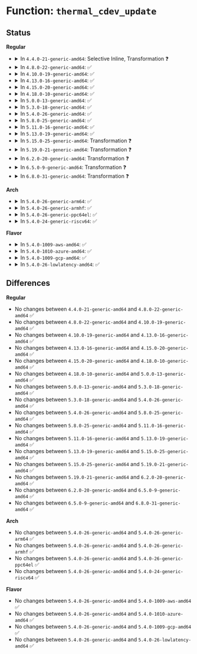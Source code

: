 # Function: <code>thermal_cdev_update</code>

## Status
<b>Regular</b>
<ul>
<li>
<details>
<summary>In <code>4.4.0-21-generic-amd64</code>: Selective Inline, Transformation ❓</summary>

```c
void thermal_cdev_update(struct thermal_cooling_device * cdev)
```

```json
{
  "name": "thermal_cdev_update",
  "collision_type": "Unique Global",
  "inline_type": "Selective",
  "funcs": [
    {
      "addr": 18446744071585681136,
      "name": "thermal_cdev_update",
      "external": true,
      "loc": "drivers/thermal/thermal_core.c:1617",
      "file": "drivers/thermal/thermal_core.c",
      "inline": "not declared, inlined",
      "caller_inline": [
        "drivers/thermal/thermal_core.c:power_actor_set_power"
      ],
      "caller_func": [
        "drivers/thermal/thermal_core.c:power_actor_set_power",
        "drivers/thermal/fair_share.c:fair_share_throttle",
        "drivers/thermal/gov_bang_bang.c:bang_bang_control",
        "drivers/thermal/step_wise.c:step_wise_throttle",
        "drivers/thermal/power_allocator.c:power_allocator_throttle"
      ]
    }
  ],
  "symbols": [
    {
      "addr": 18446744071585681136,
      "name": "thermal_cdev_update.part.20",
      "section": ".text",
      "bind": "STB_LOCAL",
      "size": 344
    },
    {
      "addr": 18446744071585681488,
      "name": "thermal_cdev_update",
      "section": ".text",
      "bind": "STB_GLOBAL",
      "size": 26
    }
  ]
}
```
</details>
</li>
<li>
<details>
<summary>In <code>4.8.0-22-generic-amd64</code>: ✅</summary>

```c
void thermal_cdev_update(struct thermal_cooling_device * cdev)
```

```json
{
  "name": "thermal_cdev_update",
  "collision_type": "Unique Global",
  "inline_type": "No",
  "funcs": [
    {
      "addr": 18446744071586073616,
      "name": "thermal_cdev_update",
      "external": true,
      "loc": "drivers/thermal/thermal_core.c:1623",
      "file": "drivers/thermal/thermal_core.c",
      "inline": "seen, unknown",
      "caller_inline": [],
      "caller_func": [
        "drivers/thermal/thermal_core.c:power_actor_set_power",
        "drivers/thermal/fair_share.c:fair_share_throttle",
        "drivers/thermal/gov_bang_bang.c:bang_bang_control",
        "drivers/thermal/step_wise.c:step_wise_throttle",
        "drivers/thermal/power_allocator.c:power_allocator_throttle"
      ]
    }
  ],
  "symbols": [
    {
      "addr": 18446744071586073616,
      "name": "thermal_cdev_update",
      "section": ".text",
      "bind": "STB_GLOBAL",
      "size": 359
    }
  ]
}
```
</details>
</li>
<li>
<details>
<summary>In <code>4.10.0-19-generic-amd64</code>: ✅</summary>

```c
void thermal_cdev_update(struct thermal_cooling_device * cdev)
```

```json
{
  "name": "thermal_cdev_update",
  "collision_type": "Unique Global",
  "inline_type": "No",
  "funcs": [
    {
      "addr": 18446744071586291456,
      "name": "thermal_cdev_update",
      "external": true,
      "loc": "drivers/thermal/thermal_helpers.c:169",
      "file": "drivers/thermal/thermal_helpers.c",
      "inline": "seen, unknown",
      "caller_inline": [],
      "caller_func": [
        "drivers/thermal/thermal_core.c:power_actor_set_power",
        "drivers/thermal/fair_share.c:fair_share_throttle",
        "drivers/thermal/gov_bang_bang.c:bang_bang_control",
        "drivers/thermal/step_wise.c:step_wise_throttle",
        "drivers/thermal/power_allocator.c:power_allocator_throttle"
      ]
    }
  ],
  "symbols": [
    {
      "addr": 18446744071586291456,
      "name": "thermal_cdev_update",
      "section": ".text",
      "bind": "STB_GLOBAL",
      "size": 359
    }
  ]
}
```
</details>
</li>
<li>
<details>
<summary>In <code>4.13.0-16-generic-amd64</code>: ✅</summary>

```c
void thermal_cdev_update(struct thermal_cooling_device * cdev)
```

```json
{
  "name": "thermal_cdev_update",
  "collision_type": "Unique Global",
  "inline_type": "No",
  "funcs": [
    {
      "addr": 18446744071586390448,
      "name": "thermal_cdev_update",
      "external": true,
      "loc": "drivers/thermal/thermal_helpers.c:169",
      "file": "drivers/thermal/thermal_helpers.c",
      "inline": "seen, unknown",
      "caller_inline": [],
      "caller_func": [
        "drivers/thermal/thermal_core.c:power_actor_set_power",
        "drivers/thermal/fair_share.c:fair_share_throttle",
        "drivers/thermal/gov_bang_bang.c:bang_bang_control",
        "drivers/thermal/step_wise.c:step_wise_throttle",
        "drivers/thermal/power_allocator.c:power_allocator_throttle"
      ]
    }
  ],
  "symbols": [
    {
      "addr": 18446744071586390448,
      "name": "thermal_cdev_update",
      "section": ".text",
      "bind": "STB_GLOBAL",
      "size": 358
    }
  ]
}
```
</details>
</li>
<li>
<details>
<summary>In <code>4.15.0-20-generic-amd64</code>: ✅</summary>

```c
void thermal_cdev_update(struct thermal_cooling_device * cdev)
```

```json
{
  "name": "thermal_cdev_update",
  "collision_type": "Unique Global",
  "inline_type": "No",
  "funcs": [
    {
      "addr": 18446744071586853632,
      "name": "thermal_cdev_update",
      "external": true,
      "loc": "drivers/thermal/thermal_helpers.c:169",
      "file": "drivers/thermal/thermal_helpers.c",
      "inline": "seen, unknown",
      "caller_inline": [],
      "caller_func": [
        "drivers/thermal/thermal_core.c:power_actor_set_power",
        "drivers/thermal/fair_share.c:fair_share_throttle",
        "drivers/thermal/gov_bang_bang.c:bang_bang_control",
        "drivers/thermal/step_wise.c:step_wise_throttle",
        "drivers/thermal/power_allocator.c:power_allocator_throttle"
      ]
    }
  ],
  "symbols": [
    {
      "addr": 18446744071586853632,
      "name": "thermal_cdev_update",
      "section": ".text",
      "bind": "STB_GLOBAL",
      "size": 367
    }
  ]
}
```
</details>
</li>
<li>
<details>
<summary>In <code>4.18.0-10-generic-amd64</code>: ✅</summary>

```c
void thermal_cdev_update(struct thermal_cooling_device * cdev)
```

```json
{
  "name": "thermal_cdev_update",
  "collision_type": "Unique Global",
  "inline_type": "No",
  "funcs": [
    {
      "addr": 18446744071587147696,
      "name": "thermal_cdev_update",
      "external": true,
      "loc": "drivers/thermal/thermal_helpers.c:166",
      "file": "drivers/thermal/thermal_helpers.c",
      "inline": "seen, unknown",
      "caller_inline": [],
      "caller_func": [
        "drivers/thermal/thermal_core.c:power_actor_set_power",
        "drivers/thermal/fair_share.c:fair_share_throttle",
        "drivers/thermal/gov_bang_bang.c:bang_bang_control",
        "drivers/thermal/step_wise.c:step_wise_throttle",
        "drivers/thermal/power_allocator.c:power_allocator_throttle"
      ]
    }
  ],
  "symbols": [
    {
      "addr": 18446744071587147696,
      "name": "thermal_cdev_update",
      "section": ".text",
      "bind": "STB_GLOBAL",
      "size": 392
    }
  ]
}
```
</details>
</li>
<li>
<details>
<summary>In <code>5.0.0-13-generic-amd64</code>: ✅</summary>

```c
void thermal_cdev_update(struct thermal_cooling_device * cdev)
```

```json
{
  "name": "thermal_cdev_update",
  "collision_type": "Unique Global",
  "inline_type": "No",
  "funcs": [
    {
      "addr": 18446744071587327632,
      "name": "thermal_cdev_update",
      "external": true,
      "loc": "drivers/thermal/thermal_helpers.c:166",
      "file": "drivers/thermal/thermal_helpers.c",
      "inline": "seen, unknown",
      "caller_inline": [],
      "caller_func": [
        "drivers/thermal/thermal_core.c:power_actor_set_power",
        "drivers/thermal/fair_share.c:fair_share_throttle",
        "drivers/thermal/gov_bang_bang.c:bang_bang_control",
        "drivers/thermal/step_wise.c:step_wise_throttle",
        "drivers/thermal/power_allocator.c:power_allocator_throttle"
      ]
    }
  ],
  "symbols": [
    {
      "addr": 18446744071587327632,
      "name": "thermal_cdev_update",
      "section": ".text",
      "bind": "STB_GLOBAL",
      "size": 392
    }
  ]
}
```
</details>
</li>
<li>
<details>
<summary>In <code>5.3.0-18-generic-amd64</code>: ✅</summary>

```c
void thermal_cdev_update(struct thermal_cooling_device * cdev)
```

```json
{
  "name": "thermal_cdev_update",
  "collision_type": "Unique Global",
  "inline_type": "No",
  "funcs": [
    {
      "addr": 18446744071587598480,
      "name": "thermal_cdev_update",
      "external": true,
      "loc": "drivers/thermal/thermal_helpers.c:166",
      "file": "drivers/thermal/thermal_helpers.c",
      "inline": "seen, unknown",
      "caller_inline": [],
      "caller_func": [
        "drivers/thermal/thermal_core.c:power_actor_set_power",
        "drivers/thermal/fair_share.c:fair_share_throttle",
        "drivers/thermal/gov_bang_bang.c:bang_bang_control",
        "drivers/thermal/step_wise.c:step_wise_throttle",
        "drivers/thermal/power_allocator.c:power_allocator_throttle"
      ]
    }
  ],
  "symbols": [
    {
      "addr": 18446744071587598480,
      "name": "thermal_cdev_update",
      "section": ".text",
      "bind": "STB_GLOBAL",
      "size": 392
    }
  ]
}
```
</details>
</li>
<li>
<details>
<summary>In <code>5.4.0-26-generic-amd64</code>: ✅</summary>

```c
void thermal_cdev_update(struct thermal_cooling_device * cdev)
```

```json
{
  "name": "thermal_cdev_update",
  "collision_type": "Unique Global",
  "inline_type": "No",
  "funcs": [
    {
      "addr": 18446744071587801920,
      "name": "thermal_cdev_update",
      "external": true,
      "loc": "drivers/thermal/thermal_helpers.c:166",
      "file": "drivers/thermal/thermal_helpers.c",
      "inline": "seen, unknown",
      "caller_inline": [],
      "caller_func": [
        "drivers/thermal/thermal_core.c:power_actor_set_power",
        "drivers/thermal/fair_share.c:fair_share_throttle",
        "drivers/thermal/gov_bang_bang.c:bang_bang_control",
        "drivers/thermal/step_wise.c:step_wise_throttle",
        "drivers/thermal/power_allocator.c:power_allocator_throttle"
      ]
    }
  ],
  "symbols": [
    {
      "addr": 18446744071587801920,
      "name": "thermal_cdev_update",
      "section": ".text",
      "bind": "STB_GLOBAL",
      "size": 392
    }
  ]
}
```
</details>
</li>
<li>
<details>
<summary>In <code>5.8.0-25-generic-amd64</code>: ✅</summary>

```c
void thermal_cdev_update(struct thermal_cooling_device * cdev)
```

```json
{
  "name": "thermal_cdev_update",
  "collision_type": "Unique Global",
  "inline_type": "No",
  "funcs": [
    {
      "addr": 18446744071588647920,
      "name": "thermal_cdev_update",
      "external": true,
      "loc": "drivers/thermal/thermal_helpers.c:178",
      "file": "drivers/thermal/thermal_helpers.c",
      "inline": "seen, unknown",
      "caller_inline": [],
      "caller_func": [
        "drivers/thermal/thermal_core.c:power_actor_set_power",
        "drivers/thermal/gov_fair_share.c:fair_share_throttle",
        "drivers/thermal/gov_bang_bang.c:bang_bang_control",
        "drivers/thermal/gov_step_wise.c:step_wise_throttle",
        "drivers/thermal/gov_power_allocator.c:allow_maximum_power"
      ]
    }
  ],
  "symbols": [
    {
      "addr": 18446744071588647920,
      "name": "thermal_cdev_update",
      "section": ".text",
      "bind": "STB_GLOBAL",
      "size": 392
    }
  ]
}
```
</details>
</li>
<li>
<details>
<summary>In <code>5.11.0-16-generic-amd64</code>: ✅</summary>

```c
void thermal_cdev_update(struct thermal_cooling_device * cdev)
```

```json
{
  "name": "thermal_cdev_update",
  "collision_type": "Unique Global",
  "inline_type": "No",
  "funcs": [
    {
      "addr": 18446744071588670096,
      "name": "thermal_cdev_update",
      "external": true,
      "loc": "drivers/thermal/thermal_helpers.c:188",
      "file": "drivers/thermal/thermal_helpers.c",
      "inline": "seen, unknown",
      "caller_inline": [],
      "caller_func": [
        "drivers/thermal/gov_fair_share.c:fair_share_throttle",
        "drivers/thermal/gov_bang_bang.c:bang_bang_control",
        "drivers/thermal/gov_step_wise.c:step_wise_throttle",
        "drivers/thermal/gov_power_allocator.c:allow_maximum_power",
        "drivers/thermal/gov_power_allocator.c:allocate_power"
      ]
    }
  ],
  "symbols": [
    {
      "addr": 18446744071588670096,
      "name": "thermal_cdev_update",
      "section": ".text",
      "bind": "STB_GLOBAL",
      "size": 411
    }
  ]
}
```
</details>
</li>
<li>
<details>
<summary>In <code>5.13.0-19-generic-amd64</code>: ✅</summary>

```c
void thermal_cdev_update(struct thermal_cooling_device * cdev)
```

```json
{
  "name": "thermal_cdev_update",
  "collision_type": "Unique Global",
  "inline_type": "No",
  "funcs": [
    {
      "addr": 18446744071588553408,
      "name": "thermal_cdev_update",
      "external": true,
      "loc": "drivers/thermal/thermal_helpers.c:222",
      "file": "drivers/thermal/thermal_helpers.c",
      "inline": "seen, unknown",
      "caller_inline": [],
      "caller_func": [
        "drivers/thermal/gov_bang_bang.c:bang_bang_control",
        "drivers/thermal/gov_step_wise.c:step_wise_throttle"
      ]
    }
  ],
  "symbols": [
    {
      "addr": 18446744071588553408,
      "name": "thermal_cdev_update",
      "section": ".text",
      "bind": "STB_GLOBAL",
      "size": 80
    }
  ]
}
```
</details>
</li>
<li>
<details>
<summary>In <code>5.15.0-25-generic-amd64</code>: Transformation ❓</summary>

```c
void thermal_cdev_update(struct thermal_cooling_device * cdev)
```

```json
{
  "name": "thermal_cdev_update",
  "collision_type": "Unique Global",
  "inline_type": "No",
  "funcs": [
    {
      "addr": 0,
      "name": "thermal_cdev_update",
      "external": true,
      "loc": "drivers/thermal/thermal_helpers.c:222",
      "file": "drivers/thermal/thermal_helpers.c",
      "inline": "seen, unknown",
      "caller_inline": [],
      "caller_func": [
        "drivers/thermal/gov_bang_bang.c:bang_bang_control",
        "drivers/thermal/gov_step_wise.c:step_wise_throttle"
      ]
    }
  ],
  "symbols": [
    {
      "addr": 18446744071592636217,
      "name": "thermal_cdev_update.cold",
      "section": ".text",
      "bind": "STB_LOCAL",
      "size": 21
    },
    {
      "addr": 18446744071589227488,
      "name": "thermal_cdev_update",
      "section": ".text",
      "bind": "STB_GLOBAL",
      "size": 101
    }
  ]
}
```
</details>
</li>
<li>
<details>
<summary>In <code>5.19.0-21-generic-amd64</code>: Transformation ❓</summary>

```c
void thermal_cdev_update(struct thermal_cooling_device * cdev)
```

```json
{
  "name": "thermal_cdev_update",
  "collision_type": "Unique Global",
  "inline_type": "No",
  "funcs": [
    {
      "addr": 0,
      "name": "thermal_cdev_update",
      "external": true,
      "loc": "drivers/thermal/thermal_helpers.c:222",
      "file": "drivers/thermal/thermal_helpers.c",
      "inline": "seen, unknown",
      "caller_inline": [],
      "caller_func": [
        "drivers/thermal/gov_bang_bang.c:bang_bang_control",
        "drivers/thermal/gov_step_wise.c:step_wise_throttle"
      ]
    }
  ],
  "symbols": [
    {
      "addr": 18446744071594519889,
      "name": "thermal_cdev_update.cold",
      "section": ".text",
      "bind": "STB_LOCAL",
      "size": 21
    },
    {
      "addr": 18446744071590691120,
      "name": "thermal_cdev_update",
      "section": ".text",
      "bind": "STB_GLOBAL",
      "size": 117
    }
  ]
}
```
</details>
</li>
<li>
<details>
<summary>In <code>6.2.0-20-generic-amd64</code>: Transformation ❓</summary>

```c
void thermal_cdev_update(struct thermal_cooling_device * cdev)
```

```json
{
  "name": "thermal_cdev_update",
  "collision_type": "Unique Global",
  "inline_type": "No",
  "funcs": [
    {
      "addr": 0,
      "name": "thermal_cdev_update",
      "external": true,
      "loc": "drivers/thermal/thermal_helpers.c:248",
      "file": "drivers/thermal/thermal_helpers.c",
      "inline": "seen, unknown",
      "caller_inline": [],
      "caller_func": [
        "drivers/thermal/gov_bang_bang.c:bang_bang_control",
        "drivers/thermal/gov_step_wise.c:step_wise_throttle"
      ]
    }
  ],
  "symbols": [
    {
      "addr": 18446744071596309196,
      "name": "thermal_cdev_update.cold",
      "section": ".text",
      "bind": "STB_LOCAL",
      "size": 21
    },
    {
      "addr": 18446744071592361248,
      "name": "thermal_cdev_update",
      "section": ".text",
      "bind": "STB_GLOBAL",
      "size": 117
    }
  ]
}
```
</details>
</li>
<li>
<details>
<summary>In <code>6.5.0-9-generic-amd64</code>: Transformation ❓</summary>

```c
void thermal_cdev_update(struct thermal_cooling_device * cdev)
```

```json
{
  "name": "thermal_cdev_update",
  "collision_type": "Unique Global",
  "inline_type": "No",
  "funcs": [
    {
      "addr": 0,
      "name": "thermal_cdev_update",
      "external": true,
      "loc": "drivers/thermal/thermal_helpers.c:188",
      "file": "drivers/thermal/thermal_helpers.c",
      "inline": "seen, unknown",
      "caller_inline": [],
      "caller_func": [
        "drivers/thermal/gov_step_wise.c:step_wise_throttle"
      ]
    }
  ],
  "symbols": [
    {
      "addr": 18446744071596838550,
      "name": "thermal_cdev_update.cold",
      "section": ".text",
      "bind": "STB_LOCAL",
      "size": 21
    },
    {
      "addr": 18446744071592788816,
      "name": "thermal_cdev_update",
      "section": ".text",
      "bind": "STB_GLOBAL",
      "size": 117
    }
  ]
}
```
</details>
</li>
<li>
<details>
<summary>In <code>6.8.0-31-generic-amd64</code>: Transformation ❓</summary>

```c
void thermal_cdev_update(struct thermal_cooling_device * cdev)
```

```json
{
  "name": "thermal_cdev_update",
  "collision_type": "Unique Global",
  "inline_type": "No",
  "funcs": [
    {
      "addr": 0,
      "name": "thermal_cdev_update",
      "external": true,
      "loc": "drivers/thermal/thermal_helpers.c:195",
      "file": "drivers/thermal/thermal_helpers.c",
      "inline": "seen, unknown",
      "caller_inline": [],
      "caller_func": [
        "drivers/thermal/gov_step_wise.c:step_wise_throttle"
      ]
    }
  ],
  "symbols": [
    {
      "addr": 18446744071597762707,
      "name": "thermal_cdev_update.cold",
      "section": ".text",
      "bind": "STB_LOCAL",
      "size": 21
    },
    {
      "addr": 18446744071593537744,
      "name": "thermal_cdev_update",
      "section": ".text",
      "bind": "STB_GLOBAL",
      "size": 117
    }
  ]
}
```
</details>
</li>
</ul>
<b>Arch</b>
<ul>
<li>
<details>
<summary>In <code>5.4.0-26-generic-arm64</code>: ✅</summary>

```c
void thermal_cdev_update(struct thermal_cooling_device * cdev)
```

```json
{
  "name": "thermal_cdev_update",
  "collision_type": "Unique Global",
  "inline_type": "No",
  "funcs": [
    {
      "addr": 18446603336501004104,
      "name": "thermal_cdev_update",
      "external": true,
      "loc": "drivers/thermal/thermal_helpers.c:166",
      "file": "drivers/thermal/thermal_helpers.c",
      "inline": "seen, unknown",
      "caller_inline": [],
      "caller_func": [
        "drivers/thermal/thermal_core.c:power_actor_set_power",
        "drivers/thermal/fair_share.c:fair_share_throttle",
        "drivers/thermal/gov_bang_bang.c:bang_bang_control",
        "drivers/thermal/step_wise.c:step_wise_throttle",
        "drivers/thermal/power_allocator.c:power_allocator_throttle"
      ]
    }
  ],
  "symbols": [
    {
      "addr": 18446603336501004104,
      "name": "thermal_cdev_update",
      "section": ".text",
      "bind": "STB_GLOBAL",
      "size": 456
    }
  ]
}
```
</details>
</li>
<li>
<details>
<summary>In <code>5.4.0-26-generic-armhf</code>: ✅</summary>

```c
void thermal_cdev_update(struct thermal_cooling_device * cdev)
```

```json
{
  "name": "thermal_cdev_update",
  "collision_type": "Unique Global",
  "inline_type": "No",
  "funcs": [
    {
      "addr": 3233516444,
      "name": "thermal_cdev_update",
      "external": true,
      "loc": "drivers/thermal/thermal_helpers.c:166",
      "file": "drivers/thermal/thermal_helpers.c",
      "inline": "seen, unknown",
      "caller_inline": [],
      "caller_func": [
        "drivers/thermal/thermal_core.c:power_actor_set_power",
        "drivers/thermal/fair_share.c:fair_share_throttle",
        "drivers/thermal/gov_bang_bang.c:bang_bang_control",
        "drivers/thermal/step_wise.c:step_wise_throttle",
        "drivers/thermal/power_allocator.c:power_allocator_throttle"
      ]
    }
  ],
  "symbols": [
    {
      "addr": 3233516444,
      "name": "thermal_cdev_update",
      "section": ".text",
      "bind": "STB_GLOBAL",
      "size": 436
    }
  ]
}
```
</details>
</li>
<li>
<details>
<summary>In <code>5.4.0-26-generic-ppc64el</code>: ✅</summary>

```c
void thermal_cdev_update(struct thermal_cooling_device * cdev)
```

```json
{
  "name": "thermal_cdev_update",
  "collision_type": "Unique Global",
  "inline_type": "No",
  "funcs": [
    {
      "addr": 13835058055294481888,
      "name": "thermal_cdev_update",
      "external": true,
      "loc": "drivers/thermal/thermal_helpers.c:166",
      "file": "drivers/thermal/thermal_helpers.c",
      "inline": "seen, unknown",
      "caller_inline": [],
      "caller_func": [
        "drivers/thermal/thermal_core.c:power_actor_set_power",
        "drivers/thermal/fair_share.c:fair_share_throttle",
        "drivers/thermal/gov_bang_bang.c:bang_bang_control",
        "drivers/thermal/step_wise.c:step_wise_throttle",
        "drivers/thermal/power_allocator.c:power_allocator_throttle"
      ]
    }
  ],
  "symbols": [
    {
      "addr": 13835058055294481888,
      "name": "thermal_cdev_update",
      "section": ".text",
      "bind": "STB_GLOBAL",
      "size": 632
    }
  ]
}
```
</details>
</li>
<li>
<details>
<summary>In <code>5.4.0-24-generic-riscv64</code>: ✅</summary>

```c
void thermal_cdev_update(struct thermal_cooling_device * cdev)
```

```json
{
  "name": "thermal_cdev_update",
  "collision_type": "Unique Global",
  "inline_type": "No",
  "funcs": [
    {
      "addr": 18446743936277754136,
      "name": "thermal_cdev_update",
      "external": true,
      "loc": "drivers/thermal/thermal_helpers.c:166",
      "file": "drivers/thermal/thermal_helpers.c",
      "inline": "seen, unknown",
      "caller_inline": [],
      "caller_func": [
        "drivers/thermal/thermal_core.c:power_actor_set_power",
        "drivers/thermal/fair_share.c:fair_share_throttle",
        "drivers/thermal/gov_bang_bang.c:bang_bang_control",
        "drivers/thermal/step_wise.c:step_wise_throttle",
        "drivers/thermal/power_allocator.c:power_allocator_throttle"
      ]
    }
  ],
  "symbols": [
    {
      "addr": 18446743936277754136,
      "name": "thermal_cdev_update",
      "section": ".text",
      "bind": "STB_GLOBAL",
      "size": 372
    }
  ]
}
```
</details>
</li>
</ul>
<b>Flavor</b>
<ul>
<li>
<details>
<summary>In <code>5.4.0-1009-aws-amd64</code>: ✅</summary>

```c
void thermal_cdev_update(struct thermal_cooling_device * cdev)
```

```json
{
  "name": "thermal_cdev_update",
  "collision_type": "Unique Global",
  "inline_type": "No",
  "funcs": [
    {
      "addr": 18446744071587432896,
      "name": "thermal_cdev_update",
      "external": true,
      "loc": "drivers/thermal/thermal_helpers.c:166",
      "file": "drivers/thermal/thermal_helpers.c",
      "inline": "seen, unknown",
      "caller_inline": [],
      "caller_func": [
        "drivers/thermal/thermal_core.c:power_actor_set_power",
        "drivers/thermal/fair_share.c:fair_share_throttle",
        "drivers/thermal/gov_bang_bang.c:bang_bang_control",
        "drivers/thermal/step_wise.c:step_wise_throttle",
        "drivers/thermal/power_allocator.c:power_allocator_throttle"
      ]
    }
  ],
  "symbols": [
    {
      "addr": 18446744071587432896,
      "name": "thermal_cdev_update",
      "section": ".text",
      "bind": "STB_GLOBAL",
      "size": 392
    }
  ]
}
```
</details>
</li>
<li>
<details>
<summary>In <code>5.4.0-1010-azure-amd64</code>: ✅</summary>

```c
void thermal_cdev_update(struct thermal_cooling_device * cdev)
```

```json
{
  "name": "thermal_cdev_update",
  "collision_type": "Unique Global",
  "inline_type": "No",
  "funcs": [
    {
      "addr": 18446744071587201104,
      "name": "thermal_cdev_update",
      "external": true,
      "loc": "drivers/thermal/thermal_helpers.c:166",
      "file": "drivers/thermal/thermal_helpers.c",
      "inline": "seen, unknown",
      "caller_inline": [],
      "caller_func": [
        "drivers/thermal/thermal_core.c:power_actor_set_power",
        "drivers/thermal/fair_share.c:fair_share_throttle",
        "drivers/thermal/gov_bang_bang.c:bang_bang_control",
        "drivers/thermal/step_wise.c:step_wise_throttle",
        "drivers/thermal/power_allocator.c:power_allocator_throttle"
      ]
    }
  ],
  "symbols": [
    {
      "addr": 18446744071587201104,
      "name": "thermal_cdev_update",
      "section": ".text",
      "bind": "STB_GLOBAL",
      "size": 392
    }
  ]
}
```
</details>
</li>
<li>
<details>
<summary>In <code>5.4.0-1009-gcp-amd64</code>: ✅</summary>

```c
void thermal_cdev_update(struct thermal_cooling_device * cdev)
```

```json
{
  "name": "thermal_cdev_update",
  "collision_type": "Unique Global",
  "inline_type": "No",
  "funcs": [
    {
      "addr": 18446744071587758064,
      "name": "thermal_cdev_update",
      "external": true,
      "loc": "drivers/thermal/thermal_helpers.c:166",
      "file": "drivers/thermal/thermal_helpers.c",
      "inline": "seen, unknown",
      "caller_inline": [],
      "caller_func": [
        "drivers/thermal/thermal_core.c:power_actor_set_power",
        "drivers/thermal/fair_share.c:fair_share_throttle",
        "drivers/thermal/gov_bang_bang.c:bang_bang_control",
        "drivers/thermal/step_wise.c:step_wise_throttle",
        "drivers/thermal/power_allocator.c:power_allocator_throttle"
      ]
    }
  ],
  "symbols": [
    {
      "addr": 18446744071587758064,
      "name": "thermal_cdev_update",
      "section": ".text",
      "bind": "STB_GLOBAL",
      "size": 392
    }
  ]
}
```
</details>
</li>
<li>
<details>
<summary>In <code>5.4.0-26-lowlatency-amd64</code>: ✅</summary>

```c
void thermal_cdev_update(struct thermal_cooling_device * cdev)
```

```json
{
  "name": "thermal_cdev_update",
  "collision_type": "Unique Global",
  "inline_type": "No",
  "funcs": [
    {
      "addr": 18446744071587871264,
      "name": "thermal_cdev_update",
      "external": true,
      "loc": "drivers/thermal/thermal_helpers.c:166",
      "file": "drivers/thermal/thermal_helpers.c",
      "inline": "seen, unknown",
      "caller_inline": [],
      "caller_func": [
        "drivers/thermal/thermal_core.c:power_actor_set_power",
        "drivers/thermal/fair_share.c:fair_share_throttle",
        "drivers/thermal/gov_bang_bang.c:bang_bang_control",
        "drivers/thermal/step_wise.c:step_wise_throttle",
        "drivers/thermal/power_allocator.c:power_allocator_throttle"
      ]
    }
  ],
  "symbols": [
    {
      "addr": 18446744071587871264,
      "name": "thermal_cdev_update",
      "section": ".text",
      "bind": "STB_GLOBAL",
      "size": 420
    }
  ]
}
```
</details>
</li>
</ul>

## Differences
<b>Regular</b>
<ul>
<li>
No changes between <code>4.4.0-21-generic-amd64</code> and <code>4.8.0-22-generic-amd64</code> ✅
</li>
<li>
No changes between <code>4.8.0-22-generic-amd64</code> and <code>4.10.0-19-generic-amd64</code> ✅
</li>
<li>
No changes between <code>4.10.0-19-generic-amd64</code> and <code>4.13.0-16-generic-amd64</code> ✅
</li>
<li>
No changes between <code>4.13.0-16-generic-amd64</code> and <code>4.15.0-20-generic-amd64</code> ✅
</li>
<li>
No changes between <code>4.15.0-20-generic-amd64</code> and <code>4.18.0-10-generic-amd64</code> ✅
</li>
<li>
No changes between <code>4.18.0-10-generic-amd64</code> and <code>5.0.0-13-generic-amd64</code> ✅
</li>
<li>
No changes between <code>5.0.0-13-generic-amd64</code> and <code>5.3.0-18-generic-amd64</code> ✅
</li>
<li>
No changes between <code>5.3.0-18-generic-amd64</code> and <code>5.4.0-26-generic-amd64</code> ✅
</li>
<li>
No changes between <code>5.4.0-26-generic-amd64</code> and <code>5.8.0-25-generic-amd64</code> ✅
</li>
<li>
No changes between <code>5.8.0-25-generic-amd64</code> and <code>5.11.0-16-generic-amd64</code> ✅
</li>
<li>
No changes between <code>5.11.0-16-generic-amd64</code> and <code>5.13.0-19-generic-amd64</code> ✅
</li>
<li>
No changes between <code>5.13.0-19-generic-amd64</code> and <code>5.15.0-25-generic-amd64</code> ✅
</li>
<li>
No changes between <code>5.15.0-25-generic-amd64</code> and <code>5.19.0-21-generic-amd64</code> ✅
</li>
<li>
No changes between <code>5.19.0-21-generic-amd64</code> and <code>6.2.0-20-generic-amd64</code> ✅
</li>
<li>
No changes between <code>6.2.0-20-generic-amd64</code> and <code>6.5.0-9-generic-amd64</code> ✅
</li>
<li>
No changes between <code>6.5.0-9-generic-amd64</code> and <code>6.8.0-31-generic-amd64</code> ✅
</li>
</ul>
<b>Arch</b>
<ul>
<li>
No changes between <code>5.4.0-26-generic-amd64</code> and <code>5.4.0-26-generic-arm64</code> ✅
</li>
<li>
No changes between <code>5.4.0-26-generic-amd64</code> and <code>5.4.0-26-generic-armhf</code> ✅
</li>
<li>
No changes between <code>5.4.0-26-generic-amd64</code> and <code>5.4.0-26-generic-ppc64el</code> ✅
</li>
<li>
No changes between <code>5.4.0-26-generic-amd64</code> and <code>5.4.0-24-generic-riscv64</code> ✅
</li>
</ul>
<b>Flavor</b>
<ul>
<li>
No changes between <code>5.4.0-26-generic-amd64</code> and <code>5.4.0-1009-aws-amd64</code> ✅
</li>
<li>
No changes between <code>5.4.0-26-generic-amd64</code> and <code>5.4.0-1010-azure-amd64</code> ✅
</li>
<li>
No changes between <code>5.4.0-26-generic-amd64</code> and <code>5.4.0-1009-gcp-amd64</code> ✅
</li>
<li>
No changes between <code>5.4.0-26-generic-amd64</code> and <code>5.4.0-26-lowlatency-amd64</code> ✅
</li>
</ul>
